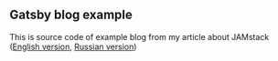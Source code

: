 ## Gatsby blog example

This is source code of example blog from my article about JAMstack ([English version](https://zhelvis.github.io/blog/jam-stack/), [Russian version](https://zhelvis.github.io/ru/blog/jam-stack/))
